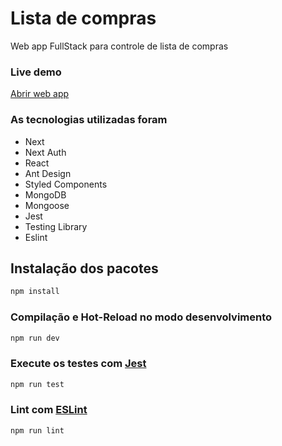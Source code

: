 # Lista de compras

Web app FullStack para controle de lista de compras

### Live demo

[Abrir web app](https://grocery-list-app-bay.vercel.app)

### As tecnologias utilizadas foram

- Next
- Next Auth
- React
- Ant Design
- Styled Components
- MongoDB
- Mongoose
- Jest
- Testing Library
- Eslint

## Instalação dos pacotes

```sh
npm install
```

### Compilação e Hot-Reload no modo desenvolvimento

```sh
npm run dev
```

### Execute os testes com [Jest](https://jestjs.io/pt-BR/)

```sh
npm run test
```

### Lint com [ESLint](https://eslint.org/)

```sh
npm run lint
```
